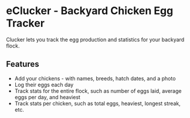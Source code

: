 # eClucker - Backyard Chicken Egg Tracker

Clucker lets you track the egg production and statistics for your backyard flock.

## Features

- Add your chickens - with names, breeds, hatch dates, and a photo
- Log their eggs each day
- Track stats for the entire flock, such as number of eggs laid, average eggs per day, and heaviest
- Track stats per chicken, such as total eggs, heaviest, longest streak, etc.
